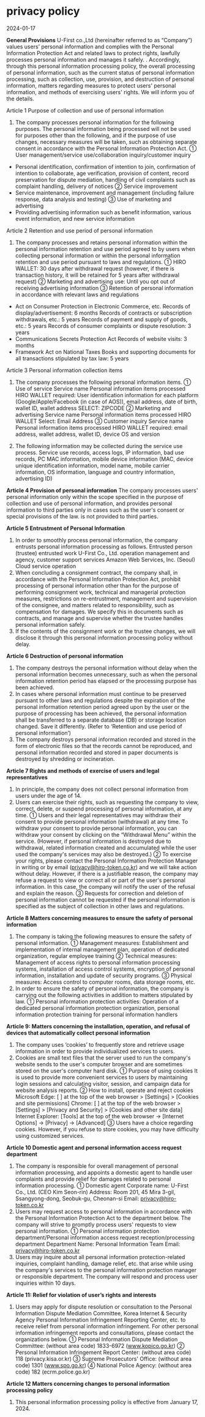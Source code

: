 # privacy policy

2024-01-17

<b>General Provisions</b>
U-First co.,Ltd (hereinafter referred to as “Company”) values users’ personal information and complies with the Personal Information Protection Act and related laws to protect rights, lawfully processes personal information and manages it safely. . Accordingly, through this personal information processing policy, the overall processing of personal information, such as the current status of personal information processing, such as collection, use, provision, and destruction of personal information, matters regarding measures to protect users' personal information, and methods of exercising users' rights. We will inform you of the details.

Article 1 Purpose of collection and use of personal information
1. The company processes personal information for the following purposes. The personal information being processed will not be used for purposes other than the following, and if the purpose of use changes, necessary measures will be taken, such as obtaining separate consent in accordance with the Personal Information Protection Act.
① User management/service use/collaboration inquiry/customer inquiry
- Personal identification, confirmation of intention to join, confirmation of intention to collaborate, age verification, provision of content, record preservation for dispute mediation, handling of civil complaints such as complaint handling, delivery of notices
② Service improvement
- Service maintenance, improvement and management (including failure response, data analysis and testing)
③ Use of marketing and advertising
- Providing advertising information such as benefit information, various event information, and new service information

Article 2 Retention and use period of personal information
1. The company processes and retains personal information within the personal information retention and use period agreed to by users when collecting personal information or within the personal information retention and use period pursuant to laws and regulations.
① HIRO WALLET: 30 days after withdrawal request (however, if there is transaction history, it will be retained for 5 years after withdrawal request)
② Marketing and advertising use: Until you opt out of receiving advertising information
③ Retention of personal information in accordance with relevant laws and regulations
- Act on Consumer Protection in Electronic Commerce, etc.
Records of display/advertisement: 6 months
Records of contracts or subscription withdrawals, etc.: 5 years
Records of payment and supply of goods, etc.: 5 years
Records of consumer complaints or dispute resolution: 3 years
- Communications Secrets Protection Act
Records of website visits: 3 months
- Framework Act on National Taxes
Books and supporting documents for all transactions stipulated by tax law: 5 years

Article 3 Personal information collection items
1. The company processes the following personal information items.
① Use of service
Service name Personal information items processed
HIRO WALLET required: User identification information for each platform
(Google/Apple/Facebook (in case of AOS)), email address, date of birth, wallet ID, wallet address
SELECT: ZIPCODE
② Marketing and advertising
Service name Personal information items processed
HIRO WALLET Select: Email Address
③ Customer inquiry
Service name Personal information items processed
HIRO WALLET required: email address, wallet address, wallet ID, device OS and version

2. The following information may be collected during the service use process.
Service use records, access logs, IP information, bad use records, PC MAC information, mobile device information (MAC, device unique identification information, model name, mobile carrier information, OS information, language and country information, advertising ID)

<b>Article 4 Provision of personal information</b>
The company processes users' personal information only within the scope specified in the purpose of collection and use of personal information, and provides personal information to third parties only in cases such as the user's consent or special provisions of the law. is not provided to third parties.

<b>Article 5 Entrustment of Personal Information</b>
1. In order to smoothly process personal information, the company entrusts personal information processing as follows.
Entrusted person (trustee) entrusted work
U-First Co., Ltd. operation management and agency, customer support services
Amazon Web Services, Inc. (Seoul) Cloud service operation
2. When concluding a consignment contract, the company shall, in accordance with the Personal Information Protection Act, prohibit processing of personal information other than for the purpose of performing consignment work, technical and managerial protection measures, restrictions on re-entrustment, management and supervision of the consignee, and matters related to responsibility, such as compensation for damages. We specify this in documents such as contracts, and manage and supervise whether the trustee handles personal information safely.
3. If the contents of the consignment work or the trustee changes, we will disclose it through this personal information processing policy without delay.

<b>Article 6 Destruction of personal information</b>
1. The company destroys the personal information without delay when the personal information becomes unnecessary, such as when the personal information retention period has elapsed or the processing purpose has been achieved.
2. In cases where personal information must continue to be preserved pursuant to other laws and regulations despite the expiration of the personal information retention period agreed upon by the user or the purpose of processing has been achieved, the personal information shall be transferred to a separate database (DB) or storage location changed. Save it differently. (Refer to ‘Retention and use period of personal information’)
3. The company destroys personal information recorded and stored in the form of electronic files so that the records cannot be reproduced, and personal information recorded and stored in paper documents is destroyed by shredding or incineration.

<b>Article 7 Rights and methods of exercise of users and legal representatives</b>
1. In principle, the company does not collect personal information from users under the age of 14.
2. Users can exercise their rights, such as requesting the company to view, correct, delete, or suspend processing of personal information, at any time.
① Users and their legal representatives may withdraw their consent to provide personal information (withdrawal) at any time. To withdraw your consent to provide personal information, you can withdraw your consent by clicking on the “Withdrawal Menu” within the service. (However, if personal information is destroyed due to withdrawal, related information created and accumulated while the user used the company's services may also be destroyed.)
② To exercise your rights, please contact the Personal Information Protection Manager in writing or by email (privacy@hiro-token.co.kr) and we will take action without delay. However, if there is a justifiable reason, the company may refuse a request to view or correct all or part of the user's personal information. In this case, the company will notify the user of the refusal and explain the reason.
③ Requests for correction and deletion of personal information cannot be requested if the personal information is specified as the subject of collection in other laws and regulations.

<b>Article 8 Matters concerning measures to ensure the safety of personal information</b>
1. The company is taking the following measures to ensure the safety of personal information.
① Management measures: Establishment and implementation of internal management plan, operation of dedicated organization, regular employee training
② Technical measures: Management of access rights to personal information processing systems, installation of access control systems, encryption of personal information, installation and update of security programs.
③ Physical measures: Access control to computer rooms, data storage rooms, etc.
2. In order to ensure the safety of personal information, the company is carrying out the following activities in addition to matters stipulated by law.
① Personal information protection activities: Operation of a dedicated personal information protection organization, personal information protection training for personal information handlers

<b>Article 9: Matters concerning the installation, operation, and refusal of devices that automatically collect personal information</b>
1. The company uses ‘cookies’ to frequently store and retrieve usage information in order to provide individualized services to users.
2. Cookies are small text files that the server used to run the company's website sends to the user's computer browser and are sometimes stored on the user's computer hard disk.
① Purpose of using cookies
It is used to provide more convenient services to users by maintaining login sessions and calculating visitor, session, and campaign data for website analysis reports.
② How to install, operate and reject cookies
Microsoft Edge: [ ] at the top of the web browser > [Settings] > [Cookies and site permissions]
Chrome: [ ] at the top of the web browser > [Settings] > [Privacy and Security] > [Cookies and other site data]
Internet Explorer: [Tools] at the top of the web browser → [Internet Options] → [Privacy] → [Advanced]
③ Users have a choice regarding cookies. However, if you refuse to store cookies, you may have difficulty using customized services.

<b>Article 10 Domestic agent and personal information access request department</b>
1. The company is responsible for overall management of personal information processing, and appoints a domestic agent to handle user complaints and provide relief for damages related to personal information processing.
① Domestic agent
Corporate name: U-First Co., Ltd. (CEO Kim Seon-rin)
Address: Room 201, 45 Mira 3-gil, Ssangyong-dong, Seobuk-gu, Cheonan-si
Email: privacy@hiro-token.co.kr
2. Users may request access to personal information in accordance with the Personal Information Protection Act to the department below. The company will strive to promptly process users' requests to view personal information.
① Personal information protection department/Personal information access request reception/processing department
Department Name: Personal Information Team
Email: privacy@hiro-token.co.kr
3. Users may inquire about all personal information protection-related inquiries, complaint handling, damage relief, etc. that arise while using the company's services to the personal information protection manager or responsible department. The company will respond and process user inquiries within 10 days.

<b>Article 11: Relief for violation of user’s rights and interests</b>
1. Users may apply for dispute resolution or consultation to the Personal Information Dispute Mediation Committee, Korea Internet & Security Agency Personal Information Infringement Reporting Center, etc. to receive relief from personal information infringement. For other personal information infringement reports and consultations, please contact the organizations below.
① Personal Information Dispute Mediation Committee: (without area code) 1833-6972 (www.kopico.go.kr)
② Personal Information Infringement Report Center: (without area code) 118 (privacy.kisa.or.kr)
③ Supreme Prosecutors' Office: (without area code) 1301 (www.spo.go.kr)
④ National Police Agency: (without area code) 182 (ecrm.police.go.kr)

<b>Article 12 Matters concerning changes to personal information processing policy</b>
1. This personal information processing policy is effective from January 17, 2024.